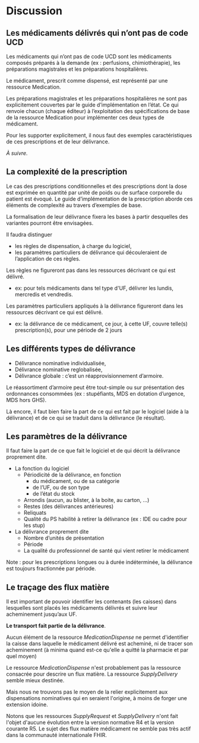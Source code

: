 # Discussion

## Les médicaments délivrés qui n’ont pas de code UCD

Les médicaments qui n’ont pas de code UCD sont les médicaments composés préparés à la demande (ex : perfusions, chimiothérapie), les préparations magistrales et les préparations hospitalières.

Le médicament, prescrit comme dispensé, est représenté par une ressource Medication.

Les préparations magistrales et les préparations hospitalières ne sont pas explicitement couvertes par le guide d’implémentation en l’état. Ce qui renvoie chacun (chaque éditeur) à l’exploitation des spécifications de base de la ressource Medication pour implémenter ces deux types de médicament.

Pour les supporter explicitement, il nous faut des exemples caractéristiques de ces prescriptions et de leur délivrance.

*À suivre.*

## La complexité de la prescription

Le cas des prescriptions conditionnelles et des prescriptions dont la dose est exprimée en quantité par unité de poids ou de surface corporelle du patient est évoqué. Le guide d’implémentation de la prescription aborde ces éléments de complexité au travers d’exemples de base.

La formalisation de leur délivrance fixera les bases à partir desquelles des variantes pourront être envisagées.

Il faudra distinguer

- les règles de dispensation, à charge du logiciel,
- les paramètres particuliers de délivrance qui découleraient de l’application de ces règles.

Les règles ne figureront pas dans les ressources décrivant ce qui est délivré.

- ex: pour tels médicaments dans tel type d'UF, délivrer les lundis, mercredis et vendredis.

Les paramètres particuliers appliqués à la délivrance figureront dans les ressources décrivant ce qui est délivré.

- ex: la délivrance de ce médicament, ce jour, à cette UF, couvre telle(s) prescription(s), pour une période de 2 jours

## Les différents types de délivrance

- Délivrance nominative individualisée,
- Délivrance nominative reglobalisée,
- Délivrance globale : c’est un réapprovisionnement d’armoire.

Le réassortiment d’armoire peut être tout-simple ou sur présentation des ordonnances consommées (ex : stupéfiants, MDS en dotation d’urgence, MDS hors GHS).

Là encore, il faut bien faire la part de ce qui est fait par le logiciel (aide à la délivrance) et de ce qui se traduit dans la délivrance (le résultat).

## Les paramètres de la délivrance

Il faut faire la part de ce que fait le logiciel et de qui décrit la délivrance proprement dite.

- La fonction du logiciel
  - Périodicité de la délivrance, en fonction
    - du médicament, ou de sa catégorie
    - de l’UF, ou de son type
    - de l’état du stock
  - Arrondis (aucun, au blister, à la boite, au carton, ...)
  - Restes (des délivrances antérieures)
  - Reliquats
  - Qualité du PS habilité à retirer la délivrance (ex : IDE ou cadre pour les stup)
- La délivrance proprement dite
  - Nombre d’unités de présentation
  - Période
  - La qualité du professionnel de santé qui vient retirer le médicament

Note : pour les prescriptions longues ou à durée indéterminée, la délivrance est toujours fractionnée par période.

## Le traçage des flux matière

Il est important de pouvoir identifier les contenants (les caisses) dans lesquelles sont placés les médicaments délivrés et suivre leur acheminement jusqu’aux UF.

**Le transport fait partie de la délivrance**.

Aucun élément de la ressource *MedicationDispense* ne permet d'identifier la caisse dans laquelle le médicament délivré est acheminé, ni de tracer son acheminement (à minima quand est-ce qu'elle a quitté la pharmacie et par quel moyen)

Le ressource *MedicationDispense* n'est probablement pas la ressource consacrée pour descrire un flux matière. La ressource *SupplyDelivery* semble mieux destinée.

Mais nous ne trouvons pas le moyen de la relier explicitement aux dispensations nominatives qui en seraient l'origine, à moins de forger une extension idoine.

Notons que les ressources *SupplyRequest* et *SupplyDelivery* n'ont fait l'objet d'aucune évolution entre la version normative R4 et la version courante R5. Le sujet des flux matière médicament ne semble pas très actif dans la communauté internationale FHIR.
